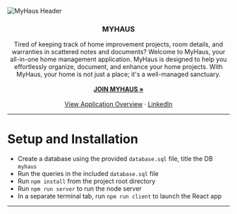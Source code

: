 ![MyHaus Header](https://github.com/alexafleming/MyHaus-Solo-Project/assets/111538729/dce43d82-2f91-4e4c-931b-29f51ca0d162)

<h3 align="center">MYHAUS</h3>

  <p align="center">
Tired of keeping track of home improvement projects, room details, and warranties
in scattered notes and documents? Welcome to MyHaus, your all-in-one home management
application. MyHaus is designed to help you effortlessly organize, document, and enhance
your home projects. With MyHaus, your home is not just a place; it's a well-managed sanctuary.
    <br />
    <br />
<a href="https://git.heroku.com/myhaus.git"><strong>JOIN MYHAUS »</strong></a>
    <br />
    <br />
    <a href="https://docs.google.com/document/d/1ONGA14aSjbAh9HsI58p4CcUwApR4yN9Ey8M65rSrMEo/edit?usp=sharing">View Application Overview</a>
    ·
    <a href="https://www.linkedin.com/in/alexaflemingmn">LinkedIn</a>
  </p>
</div>

---

# Setup and Installation

- Create a database using the provided `database.sql` file, title the DB `myhaus`
- Run the queries in the included `database.sql` file
- Run `npm install` from the project root directory
- Run `npm run server` to run the node server
- In a separate terminal tab, run `npm run client` to launch the React app

---
